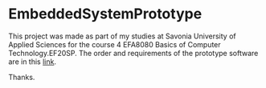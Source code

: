 # EmbeddedSystemPrototype

This project was made as part of my studies at Savonia University of Applied Sciences for the course 4 EFA8080 Basics of Computer Technology.EF20SP. The order and requirements of the prototype software are in this [link](https://amksavonia-my.sharepoint.com/:b:/g/personal/habeebullah_lawal_edu_savonia_fi/Ecr9qYMhhgJIqE1fNkeSt9cBuFdhVBA1rsitm_cxzVMmVw?e=sD7j6B).

Thanks.
